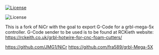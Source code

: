 [![License](http://img.shields.io/:license-gpl-blue.svg)](http://opensource.org/licenses/GPL-2.0)


![License](http://es.creativecommons.org/blog/wp-content/uploads/2013/04/by-sa_petit.png)

This is a fork of NiCr with the goal to export G-Code for a grbl-mega-5x controller.
G-Code sender to be used is to be found at RCKieth website: https://rckeith.co.uk/grbl-hotwire-for-cnc-foam-cutters/

https://github.com/JMG1/NiCr
https://github.com/fra589/grbl-Mega-5X
